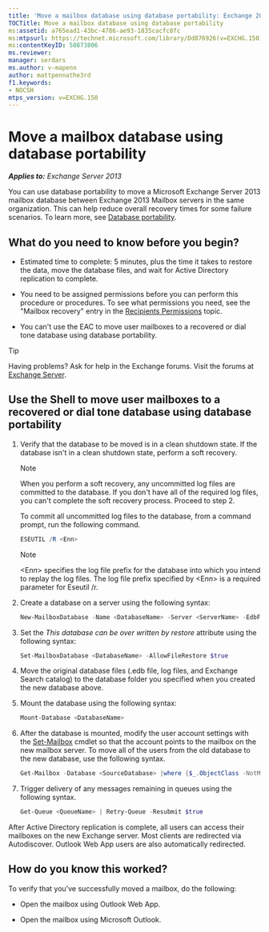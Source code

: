 ```yaml
---
title: 'Move a mailbox database using database portability: Exchange 2013 Help'
TOCTitle: Move a mailbox database using database portability
ms:assetid: a765ead1-43bc-4786-ae93-1835cacfc8fc
ms:mtpsurl: https://technet.microsoft.com/library/Dd876926(v=EXCHG.150)
ms:contentKeyID: 50873806
ms.reviewer: 
manager: serdars
ms.author: v-mapenn
author: mattpennathe3rd
f1.keywords:
- NOCSH
mtps_version: v=EXCHG.150
---
```


# Move a mailbox database using database portability

_**Applies to:** Exchange Server 2013_

You can use database portability to move a Microsoft Exchange Server 2013 mailbox database between Exchange 2013 Mailbox servers in the same organization. This can help reduce overall recovery times for some failure scenarios. To learn more, see [Database portability](database-portability-exchange-2013-help.md).

## What do you need to know before you begin?

- Estimated time to complete: 5 minutes, plus the time it takes to restore the data, move the database files, and wait for Active Directory replication to complete.

- You need to be assigned permissions before you can perform this procedure or procedures. To see what permissions you need, see the "Mailbox recovery" entry in the [Recipients Permissions](recipients-permissions-exchange-2013-help.md) topic.

- You can't use the EAC to move user mailboxes to a recovered or dial tone database using database portability.

> [!TIP]
> Having problems? Ask for help in the Exchange forums. Visit the forums at [Exchange Server](https://go.microsoft.com/fwlink/p/?linkid=60612).

## Use the Shell to move user mailboxes to a recovered or dial tone database using database portability

1. Verify that the database to be moved is in a clean shutdown state. If the database isn't in a clean shutdown state, perform a soft recovery.

    > [!NOTE]
    > When you perform a soft recovery, any uncommitted log files are committed to the database. If you don't have all of the required log files, you can't complete the soft recovery process. Proceed to step&nbsp;2.

    To commit all uncommitted log files to the database, from a command prompt, run the following command.

    ```powershell
    ESEUTIL /R <Enn>
    ```

    > [!NOTE]
    > &lt;E<EM>nn</EM>&gt; specifies the log file prefix for the database into which you intend to replay the log files. The log file prefix specified by &lt;E<EM>nn</EM>&gt; is a required parameter for Eseutil /r.

2. Create a database on a server using the following syntax:

    ```powershell
    New-MailboxDatabase -Name <DatabaseName> -Server <ServerName> -EdbFilePath <DatabaseFileNameandPath> -LogFolderPath <LogFilesPath>
    ```

3. Set the *This database can be over written by restore* attribute using the following syntax:

    ```powershell
    Set-MailboxDatabase <DatabaseName> -AllowFileRestore $true
    ```

4. Move the original database files (.edb file, log files, and Exchange Search catalog) to the database folder you specified when you created the new database above.

5. Mount the database using the following syntax:

    ```powershell
    Mount-Database <DatabaseName>
    ```

6. After the database is mounted, modify the user account settings with the [Set-Mailbox](https://technet.microsoft.com/library/bb123981\(v=exchg.150\)) cmdlet so that the account points to the mailbox on the new mailbox server. To move all of the users from the old database to the new database, use the following syntax.

    ```powershell
    Get-Mailbox -Database <SourceDatabase> |where {$_.ObjectClass -NotMatch '(SystemAttendantMailbox|ExOleDbSystemMailbox)'}| Set-Mailbox -Database <TargetDatabase>
    ```

7. Trigger delivery of any messages remaining in queues using the following syntax.

    ```powershell
    Get-Queue <QueueName> | Retry-Queue -Resubmit $true
    ```

After Active Directory replication is complete, all users can access their mailboxes on the new Exchange server. Most clients are redirected via Autodiscover. Outlook Web App users are also automatically redirected.

## How do you know this worked?

To verify that you've successfully moved a mailbox, do the following:

- Open the mailbox using Outlook Web App.

- Open the mailbox using Microsoft Outlook.
